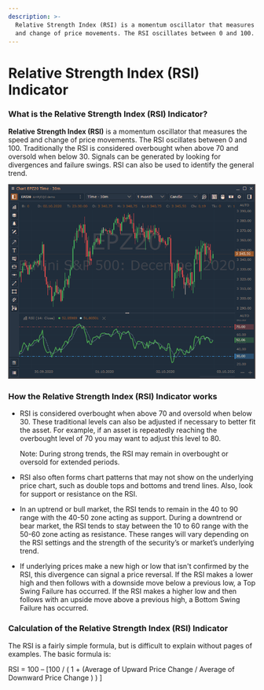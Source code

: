 ```yaml
---
description: >-
  Relative Strength Index (RSI) is a momentum oscillator that measures the speed
  and change of price movements. The RSI oscillates between 0 and 100.
---
```


# Relative Strength Index (RSI) Indicator

### What is the Relative Strength Index (RSI) Indicator? <a href="#what-is-the-relative-strength-index-rsi-indicator" id="what-is-the-relative-strength-index-rsi-indicator"></a>

**Relative Strength Index (RSI)** is a momentum oscillator that measures the speed and change of price movements. The RSI oscillates between 0 and 100. Traditionally the RSI is considered overbought when above 70 and oversold when below 30. Signals can be generated by looking for divergences and failure swings. RSI can also be used to identify the general trend.

![](<../../../../.gitbook/assets/image (96).png>)

### How the Relative Strength Index (RSI) Indicator works <a href="#how-the-relative-strength-index-rsi-indicator-works" id="how-the-relative-strength-index-rsi-indicator-works"></a>

*   RSI is considered overbought when above 70 and oversold when below 30. These traditional levels can also be adjusted if necessary to better fit the asset. For example, if an asset is repeatedly reaching the overbought level of 70 you may want to adjust this level to 80.

    Note: During strong trends, the RSI may remain in overbought or oversold for extended periods.
* RSI also often forms chart patterns that may not show on the underlying price chart, such as double tops and bottoms and trend lines. Also, look for support or resistance on the RSI.
* In an uptrend or bull market, the RSI tends to remain in the 40 to 90 range with the 40-50 zone acting as support. During a downtrend or bear market, the RSI tends to stay between the 10 to 60 range with the 50-60 zone acting as resistance. These ranges will vary depending on the RSI settings and the strength of the security’s or market’s underlying trend.
* If underlying prices make a new high or low that isn't confirmed by the RSI, this divergence can signal a price reversal. If the RSI makes a lower high and then follows with a downside move below a previous low, a Top Swing Failure has occurred. If the RSI makes a higher low and then follows with an upside move above a previous high, a Bottom Swing Failure has occurred.

### Calculation of the Relative Strength Index (RSI) Indicator <a href="#calculation-of-the-relative-strength-index-rsi-indicator" id="calculation-of-the-relative-strength-index-rsi-indicator"></a>

The RSI is a fairly simple formula, but is difficult to explain without pages of examples. The basic formula is:

RSI = 100 – \[100 / ( 1 + (Average of Upward Price Change / Average of Downward Price Change ) ) ][\
](https://help.quantower.com/analytics-panels/chart/technical-indicators/oscillators/rate-of-change)
